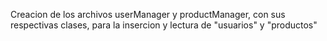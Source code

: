 Creacion de los archivos userManager y productManager, con sus respectivas clases, para la insercion y lectura de "usuarios" y "productos"